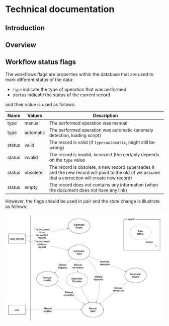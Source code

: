 # Technical documentation

## Introduction

## Overview 


## Workflow status flags

The workflows flags are properties within the database that are used to mark different status of the data:
 - `type` indicate the type of operation that was performed
 - `status` indicate the status of the current record

and their value is used as follows:

| Name   | Values              | Description                                                                                                                                         |
|--------|---------------------|-----------------------------------------------------------------------------------------------------------------------------------------------------|
| type   | manual              | The performed operation was manual                                                                                                                  |
| type   | automatic           | The performed operation was automatic (anomaly detection, loading script)                                                                           |
| status | valid               | The record is valid (if `type=automatic`, might still be wrong)                                                                                     |
| status | invalid             | The record is invalid, incorrect (the certanly depends on the `type` value                                                                          |
| status | obsolete            | The record is obsolete, a new record supersedes it and the new record will point to the old (if we assume that a correction will create new record) |
| status | empty               | The record does not contains any information (when the document does not have any link)                                                             |

However, the flags should be used in pair and the state change is illustrate as follows: 

![](images/status-flags-schema.png)

